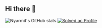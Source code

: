 ## Hi there 👋

<!--
**Nyarmit/Nyarmit** is a ✨ _special_ ✨ repository because its `README.md` (this file) appears on your GitHub profile.

Here are some ideas to get you started:

- 🔭 I’m currently working on ...
- 🌱 I’m currently learning ...
- 👯 I’m looking to collaborate on ...
- 🤔 I’m looking for help with ...
- 💬 Ask me about ...
- 📫 How to reach me: ...
- 😄 Pronouns: ...
- ⚡ Fun fact: ...
-->

![Nyarmit's GitHub stats](https://github-readme-stats.vercel.app/api?username=Nyarmit&show_icons=true&theme=dark)
[![Solved.ac Profile](http://mazassumnida.wtf/api/generate_badge?boj=nyarmit)](https://solved.ac/nyarmit)
